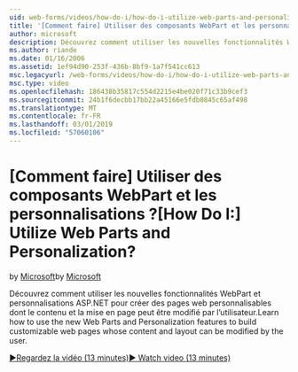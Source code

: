 ```yaml
---
uid: web-forms/videos/how-do-i/how-do-i-utilize-web-parts-and-personalization
title: '[Comment faire] Utiliser des composants WebPart et les personnalisations ? | Microsoft Docs'
author: microsoft
description: Découvrez comment utiliser les nouvelles fonctionnalités WebPart et personnalisations ASP.NET pour créer des pages web personnalisables dont le contenu et la mise en page peut être modifié par l’utilisateur.
ms.author: riande
ms.date: 01/16/2006
ms.assetid: 1ef94d90-253f-436b-8bf9-1a7f541cc613
msc.legacyurl: /web-forms/videos/how-do-i/how-do-i-utilize-web-parts-and-personalization
msc.type: video
ms.openlocfilehash: 186438b35817c554d2215e4be020f71c33b9cef3
ms.sourcegitcommit: 24b1f6decbb17bb22a45166e5fdb0845c65af498
ms.translationtype: MT
ms.contentlocale: fr-FR
ms.lasthandoff: 03/01/2019
ms.locfileid: "57060106"
---
```

<a name="how-do-i-utilize-web-parts-and-personalization"></a><span data-ttu-id="50f6e-104">[Comment faire] Utiliser des composants WebPart et les personnalisations ?</span><span class="sxs-lookup"><span data-stu-id="50f6e-104">[How Do I:] Utilize Web Parts and Personalization?</span></span>
====================
<span data-ttu-id="50f6e-105">by [Microsoft](https://github.com/microsoft)</span><span class="sxs-lookup"><span data-stu-id="50f6e-105">by [Microsoft](https://github.com/microsoft)</span></span>

<span data-ttu-id="50f6e-106">Découvrez comment utiliser les nouvelles fonctionnalités WebPart et personnalisations ASP.NET pour créer des pages web personnalisables dont le contenu et la mise en page peut être modifié par l’utilisateur.</span><span class="sxs-lookup"><span data-stu-id="50f6e-106">Learn how to use the new Web Parts and Personalization features to build customizable web pages whose content and layout can be modified by the user.</span></span>

[<span data-ttu-id="50f6e-107">&#9654;Regardez la vidéo (13 minutes)</span><span class="sxs-lookup"><span data-stu-id="50f6e-107">&#9654; Watch video (13 minutes)</span></span>](https://channel9.msdn.com/Blogs/ASP-NET-Site-Videos/how-do-i-utilize-web-parts-and-personalization)
